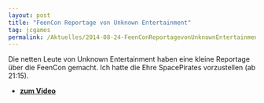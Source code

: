 ```yaml
---
layout: post
title: "FeenCon Reportage von Unknown Entertainment"
tag: jcgames
permalink: /Aktuelles/2014-08-24-FeenConReportagevonUnknownEntertainment
---
```


Die netten Leute von Unknown Entertainment haben eine kleine Reportage über die FeenCon gemacht. Ich hatte die Ehre SpacePirates vorzustellen (ab 21:15).

- **[zum Video](http://youtu.be/3MQBaVU-c9c)**


